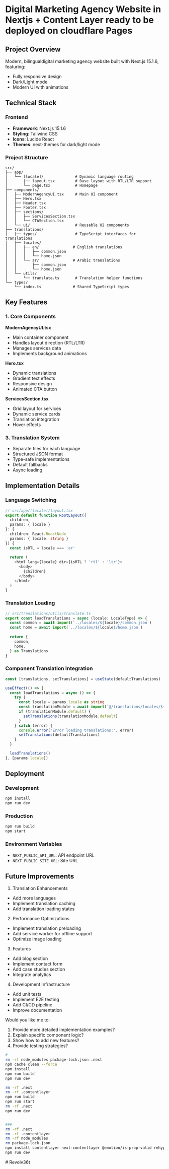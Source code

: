 # Digital Marketing Agency Website in Nextjs + Content Layer ready to be deployed on cloudflare Pages

## Project Overview
Modern, bilingualdigital marketing agency website built with Next.js 15.1.6, featuring:
- Fully responsive design
- Dark/Light mode
- Modern UI with animations

## Technical Stack

### Frontend
- **Framework**: Next.js 15.1.6
- **Styling**: Tailwind CSS
- **Icons**: Lucide React
- **Themes**: next-themes for dark/light mode

### Project Structure
```
src/
├── app/
│   └── [locale]/              # Dynamic language routing
│       ├── layout.tsx         # Base layout with RTL/LTR support
│       └── page.tsx           # Homepage
├── components/
│   ├── ModernAgencyUI.tsx     # Main UI component
│   ├── Hero.tsx
│   ├── Header.tsx
│   ├── Footer.tsx
│   ├── sections/
│   │   ├── ServicesSection.tsx
│   │   └── CTASection.tsx
│   └── ui/                    # Reusable UI components
├── translations/
│   ├── types/                 # TypeScript interfaces for translations
│   ├── locales/
│   │   ├── en/               # English translations
│   │   │   ├── common.json
│   │   │   └── home.json
│   │   └── ar/               # Arabic translations
│   │       ├── common.json
│   │       └── home.json
│   └── utils/
│       └── translate.ts       # Translation helper functions
└── types/
    └── index.ts              # Shared TypeScript types
```

## Key Features


### 1. Core Components

**ModernAgencyUI.tsx**
- Main container component
- Handles layout direction (RTL/LTR)
- Manages services data
- Implements background animations

**Hero.tsx**
- Dynamic translations
- Gradient text effects
- Responsive design
- Animated CTA button

**ServicesSection.tsx**
- Grid layout for services
- Dynamic service cards
- Translation integration
- Hover effects

### 3. Translation System
- Separate files for each language
- Structured JSON format
- Type-safe implementations
- Default fallbacks
- Async loading

## Implementation Details

### Language Switching
```typescript
// src/app/[locale]/layout.tsx
export default function RootLayout({
  children,
  params: { locale }
}: {
  children: React.ReactNode
  params: { locale: string }
}) {
  const isRTL = locale === 'ar'
  
  return (
    <html lang={locale} dir={isRTL ? 'rtl' : 'ltr'}>
      <body>
        {children}
      </body>
    </html>
  )
}
```

### Translation Loading
```typescript
// src/translations/utils/translate.ts
export const loadTranslations = async (locale: LocaleType) => {
  const common = await import(`../locales/${locale}/common.json`)
  const home = await import(`../locales/${locale}/home.json`)
  
  return {
    common,
    home,
  } as Translations
}
```

### Component Translation Integration
```typescript
const [translations, setTranslations] = useState(defaultTranslations)

useEffect(() => {
  const loadTranslations = async () => {
    try {
      const locale = params.locale as string
      const translationModule = await import(`@/translations/locales/${locale}/home.json`)
      if (translationModule.default) {
        setTranslations(translationModule.default)
      }
    } catch (error) {
      console.error('Error loading translations:', error)
      setTranslations(defaultTranslations)
    }
  }

  loadTranslations()
}, [params.locale])
```

## Deployment

### Development
```bash
npm install
npm run dev
```

### Production
```bash
npm run build
npm start
```

### Environment Variables
- `NEXT_PUBLIC_API_URL`: API endpoint URL
- `NEXT_PUBLIC_SITE_URL`: Site URL

## Future Improvements

1. Translation Enhancements
- Add more languages
- Implement translation caching
- Add translation loading states

2. Performance Optimizations
- Implement translation preloading
- Add service worker for offline support
- Optimize image loading

3. Features
- Add blog section
- Implement contact form
- Add case studies section
- Integrate analytics

4. Development Infrastructure
- Add unit tests
- Implement E2E testing
- Add CI/CD pipeline
- Improve documentation

Would you like me to:
1. Provide more detailed implementation examples?
2. Explain specific component logic?
3. Show how to add new features?
4. Provide testing strategies?

```bash
# 
rm -rf node_modules package-lock.json .next
npm cache clean --force
npm install
npm run build
npm run dev
```

```bash
rm -rf .next
rm -rf .contentlayer
npm run build
npm run start
rm -rf .next
npm run dev


###
rm -rf .next
rm -rf .contentlayer
rm -rf node_modules
rm package-lock.json
npm install contentlayer next-contentlayer @emotion/is-prop-valid rehype-slug rehype-autolink-headings remark-gfm
npm run dev
```
#   R e v o l v 3 6 t  
 